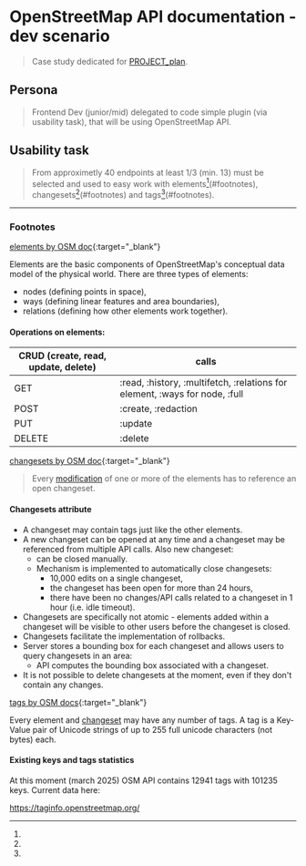 # OpenStreetMap API documentation - dev scenario
> Case study dedicated for [PROJECT_plan](PROJECT_plan.md).
## Persona
> Frontend Dev (junior/mid) delegated to code simple plugin (via usability task), that will be using OpenStreetMap API.
## Usability task
> From approximetly 40 endpoints at least 1/3 (min. 13) must be selected and used to easy work with elements[^1](#footnotes), changesets[^2](#footnotes) and tags[^3](#footnotes).
---
### Footnotes
[^1]:

[elements by OSM doc](https://wiki.openstreetmap.org/wiki/Elements){:target="_blank"}

Elements are the basic components of OpenStreetMap's conceptual data model of the physical world. There are three types of elements:
- nodes (defining points in space),
- ways (defining linear features and area boundaries),
- relations (defining how other elements work together).

#### Operations on elements:
| CRUD (create, read, update, delete) | calls |
| --- | --- |
| GET | :read, :history, :multifetch, :relations for element, :ways for node, :full |
| POST | :create, :redaction |
| PUT | :update |
| DELETE | :delete |

[^2]:

[changesets by OSM doc](https://wiki.openstreetmap.org/wiki/API_v0.6#Changesets_2){:target="_blank"}

> Every [modification](#operations-on-elements) of one or more of the elements has to reference an open changeset.

#### Changesets attribute

- A changeset may contain tags just like the other elements.
- A new changeset can be opened at any time and a changeset may be referenced from multiple API calls. Also new changeset:
  - can be closed manually.
  - Mechanism is implemented to automatically close changesets:
    - 10,000 edits on a single changeset,
    - the changeset has been open for more than 24 hours,
    - there have been no changes/API calls related to a changeset in 1 hour (i.e. idle timeout).
- Changesets are specifically not atomic - elements added within a changeset will be visible to other users before the changeset is closed.
- Changesets facilitate the implementation of rollbacks.
- Server stores a bounding box for each changeset and allows users to query changesets in an area:
  - API computes the bounding box associated with a changeset.
- It is not possible to delete changesets at the moment, even if they don't contain any changes.

[^3]:

[tags by OSM docs](https://wiki.openstreetmap.org/wiki/Tags){:target="_blank"}

Every element and [changeset](#changesets-attribute) may have any number of tags. A tag is a Key-Value pair of Unicode strings of up to 255 full unicode characters (not bytes) each.

#### Existing keys and tags statistics

At this moment (march 2025) OSM API contains 12941 tags with 101235 keys. Current data here:

https://taginfo.openstreetmap.org/